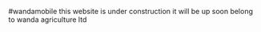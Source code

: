 
#wandamobile 
this website is under construction
it will be up soon
belong to wanda agriculture ltd